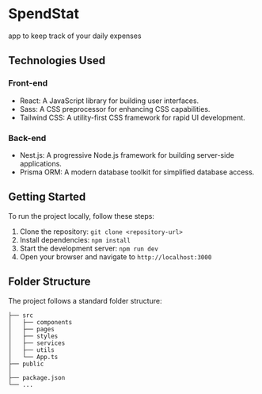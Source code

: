 # SpendStat
app to keep track of your daily expenses

## Technologies Used

### Front-end

- React: A JavaScript library for building user interfaces.
- Sass: A CSS preprocessor for enhancing CSS capabilities.
- Tailwind CSS: A utility-first CSS framework for rapid UI development.

### Back-end

- Nest.js: A progressive Node.js framework for building server-side applications.
- Prisma ORM: A modern database toolkit for simplified database access.

## Getting Started

To run the project locally, follow these steps:

1. Clone the repository: `git clone <repository-url>`
2. Install dependencies: `npm install`
3. Start the development server: `npm run dev`
4. Open your browser and navigate to `http://localhost:3000`

## Folder Structure

The project follows a standard folder structure:

```
├── src
│   ├── components
│   ├── pages
│   ├── styles
│   ├── services
│   ├── utils
│   └── App.ts
├── public
│   
├── package.json
└── ...
```
